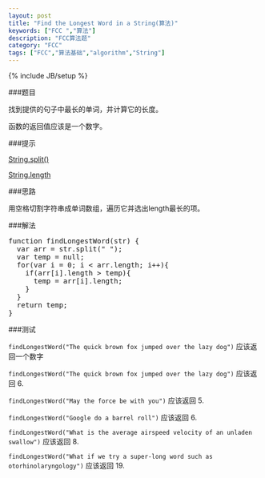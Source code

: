 ```yaml
---
layout: post
title: "Find the Longest Word in a String(算法)"
keywords: ["FCC ","算法"]
description: "FCC算法题"
category: "FCC"
tags: ["FCC","算法基础","algorithm","String"]
---
```

{% include JB/setup %}

###题目

找到提供的句子中最长的单词，并计算它的长度。

函数的返回值应该是一个数字。

###提示

[String.split()](https://developer.mozilla.org/zh-CN/docs/Web/JavaScript/Reference/Global_Objects/String/split)

[String.length](https://developer.mozilla.org/zh-CN/docs/Web/JavaScript/Reference/Global_Objects/String/length)

###思路

用空格切割字符串成单词数组，遍历它并选出length最长的项。

###解法

<pre>
function findLongestWord(str) {
  var arr = str.split(" ");
  var temp = null;
  for(var i = 0; i < arr.length; i++){
    if(arr[i].length > temp){
      temp = arr[i].length;
    }
  }
  return temp;
}
</pre>

###测试

`findLongestWord("The quick brown fox jumped over the lazy dog")` 应该返回一个数字

`findLongestWord("The quick brown fox jumped over the lazy dog")` 应该返回 6.

`findLongestWord("May the force be with you")` 应该返回 5.

`findLongestWord("Google do a barrel roll")` 应该返回 6.

`findLongestWord("What is the average airspeed velocity of an unladen swallow")` 应该返回 8.

`findLongestWord("What if we try a super-long word such as otorhinolaryngology")` 应该返回 19.
